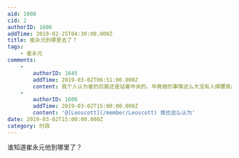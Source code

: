 ```yaml
---
aid: 1008
cid: 2
authorID: 1606
addTime: 2019-02-25T04:30:00.000Z
title: 崔永元到哪里去了？
tags:
    - 崔永元
comments:
    -
        authorID: 1645
        addTime: 2019-03-02T06:51:00.000Z
        content: 我个人认为崔的后面还是站着中央的，毕竟做的事情这么大没有人撑腰真的行不来。行踪真的难以确定
    -
        authorID: 1606
        addTime: 2019-03-02T15:00:00.000Z
        content: '@[Leoscott](/member/Leoscott) 我也这么认为'
date: 2019-03-02T15:00:00.000Z
category: 时政
---
```


谁知道崔永元他到哪里了？
